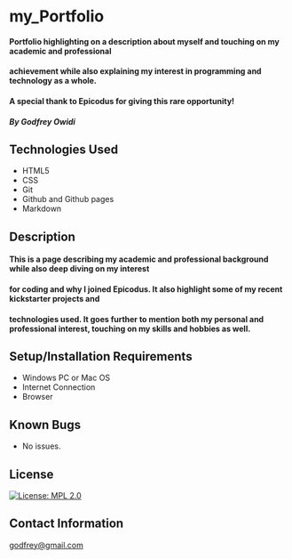 # **my_Portfolio**

#### Portfolio highlighting on a description about myself and touching on my academic and professional   
#### achievement while also explaining my interest in programming and technology as a whole.   
#### A special thank to Epicodus for giving this rare opportunity!

##### **By Godfrey Owidi**

## **Technologies Used**

* HTML5
* CSS
* Git
* Github and Github pages
* Markdown

## **Description**

#### This is a page describing my academic and professional background while also deep diving on my interest   
#### for coding and why I joined Epicodus. It also highlight some of my recent kickstarter projects and   
#### technologies used. It goes further to mention both my personal and professional interest, touching on my skills and hobbies as well.

## **Setup/Installation Requirements**

* Windows PC or Mac OS
* Internet Connection
* Browser

## **Known Bugs**

* No issues.

## **License**

[![License: MPL 2.0](https://img.shields.io/badge/License-MPL%202.0-brightgreen.svg)](https://opensource.org/licenses/MPL-2.0)

## **Contact Information**

[godfrey@gmail.com](mailto:godfrey@gmail.com)